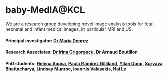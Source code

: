 # baby-MedIA@KCL
We are a research group developing novel image analysis tools for fetal, neonatal and infant medical images, in particular MRI and US.

#### Principal investigator: [Dr Maria Deprez](https://kclpure.kcl.ac.uk/portal/maria.deprez.html)
#### Research Associates: [Dr Irina Grigorescu](https://kclpure.kcl.ac.uk/portal/en/persons/irina-grigorescu-2), Dr Arnaud Boutillon
#### PhD students: [Helena Sousa](https://kclpure.kcl.ac.uk/portal/en/persons/k21019114), [Paula Ramirez Gilliland](https://kclpure.kcl.ac.uk/portal/en/persons/paula-ramirez-gilliland), [Yilan Dong](https://kclpure.kcl.ac.uk/portal/en/persons/yilan-dong), [Suryava Bhattacharya](https://kclpure.kcl.ac.uk/portal/en/persons/suryava-bhattacharya), [Lindsay Munroe](https://kclpure.kcl.ac.uk/portal/en/persons/lindsay-munroe), [Ioannis Valasakis](https://kclpure.kcl.ac.uk/portal/en/persons/ioannis-valasakis), [Hai Le](https://kclpure.kcl.ac.uk/portal/en/persons/le.hai)
